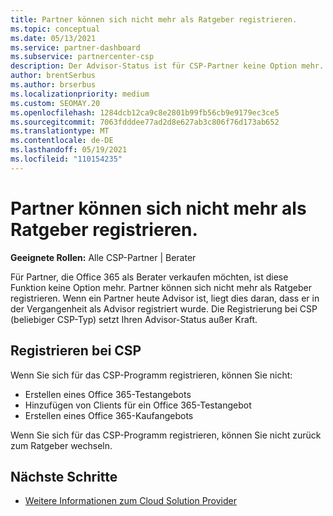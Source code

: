 ```yaml
---
title: Partner können sich nicht mehr als Ratgeber registrieren.
ms.topic: conceptual
ms.date: 05/13/2021
ms.service: partner-dashboard
ms.subservice: partnercenter-csp
description: Der Advisor-Status ist für CSP-Partner keine Option mehr.
author: brentSerbus
ms.author: brserbus
ms.localizationpriority: medium
ms.custom: SEOMAY.20
ms.openlocfilehash: 1284dcb12ca9c8e2801b99fb56cb9e9179ec3ce5
ms.sourcegitcommit: 7063fdddee77ad2d8e627ab3c806f76d173ab652
ms.translationtype: MT
ms.contentlocale: de-DE
ms.lasthandoff: 05/19/2021
ms.locfileid: "110154235"
---
```

# <a name="partners-can-no-longer-enroll-as-advisors"></a>Partner können sich nicht mehr als Ratgeber registrieren. 

**Geeignete Rollen:** Alle CSP-Partner | Berater

Für Partner, die Office 365 als Berater verkaufen möchten, ist diese Funktion keine Option mehr. Partner können sich nicht mehr als Ratgeber registrieren. Wenn ein Partner heute Advisor ist, liegt dies daran, dass er in der Vergangenheit als Advisor registriert wurde.
Die Registrierung bei CSP (beliebiger CSP-Typ) setzt Ihren Advisor-Status außer Kraft.

## <a name="enrolling-in-csp"></a>Registrieren bei CSP

Wenn Sie sich für das CSP-Programm registrieren, können Sie nicht:

- Erstellen eines Office 365-Testangebots
- Hinzufügen von Clients für ein Office 365-Testangebot
- Erstellen eines Office 365-Kaufangebots

Wenn Sie sich für das CSP-Programm registrieren, können Sie nicht zurück zum Ratgeber wechseln.

## <a name="next-steps"></a>Nächste Schritte

- [Weitere Informationen zum Cloud Solution Provider](csp-overview.md)


